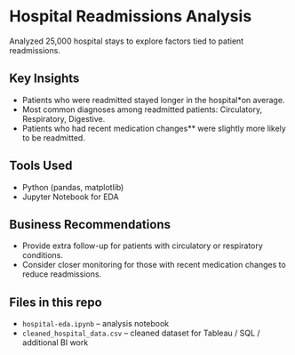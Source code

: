 # Hospital Readmissions Analysis

Analyzed 25,000 hospital stays to explore factors tied to patient readmissions.

## Key Insights
- Patients who were readmitted stayed longer in the hospital*on average.
- Most common diagnoses among readmitted patients: Circulatory, Respiratory, Digestive.
- Patients who had recent medication changes** were slightly more likely to be readmitted.

## Tools Used
- Python (pandas, matplotlib)
- Jupyter Notebook for EDA

## Business Recommendations
- Provide extra follow-up for patients with circulatory or respiratory conditions.
- Consider closer monitoring for those with recent medication changes to reduce readmissions.

## Files in this repo
- `hospital-eda.ipynb` – analysis notebook
- `cleaned_hospital_data.csv` – cleaned dataset for Tableau / SQL / additional BI work
